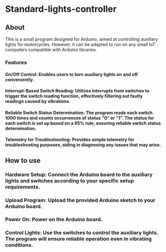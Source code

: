 # Standard-lights-controller
## About
This is a small program designed for Arduino, aimed at controlling auxiliary lights for motorcycles. However, it can be adapted to run on any small IoT computers compatible with Arduino libraries.
### Features
#### On/Off Control: Enables users to turn auxiliary lights on and off conveniently.
#### Interrupt-Based Switch Reading: Utilizes interrupts from switches to trigger the switch reading function, effectively filtering out faulty readings caused by vibrations.
#### Reliable Switch Status Determination: The program reads each switch 1000 times and counts occurrences of status "0" or "1". The status for each switch is set up based on a 95% rule, ensuring reliable switch status determination.
#### Telemetry for Troubleshooting: Provides simple telemetry for troubleshooting purposes, aiding in diagnosing any issues that may arise.

## How to use

### Hardware Setup: Connect the Arduino board to the auxiliary lights and switches according to your specific setup requirements.
### Upload Program: Upload the provided Arduino sketch to your Arduino board.
### Power On: Power on the Arduino board.
### Control Lights: Use the switches to control the auxiliary lights. The program will ensure reliable operation even in vibrating conditions.